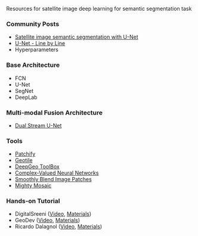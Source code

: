 Resources for satellite image deep learning for semantic segmentation task

### Community Posts
* [Satellite image semantic segmentation with U-Net](https://medium.com/vooban-ai/satellite-image-segmentation-a-workflow-with-u-net-7ff992b2a56e)
* [U-Net - Line by Line](https://towardsdatascience.com/unet-line-by-line-explanation-9b191c76baf5)
* Hyperparameters

### Base Architecture
* FCN
* U-Net
* SegNet
* DeepLab

### Multi-modal Fusion Architecture
* [Dual Stream U-Net](https://github.com/SebastianHafner/DS_UNet)

### Tools
* [Patchify](https://github.com/dovahcrow/patchify.py)
* [Geotile](https://github.com/iamtekson/geotile)
* [DeepGeo ToolBox](https://github.com/rvmaretto/deepgeo)
* [Complex-Valued Neural Networks](https://github.com/NEGU93/cvnn)
* [Smoothly Blend Image Patches](https://github.com/Vooban/Smoothly-Blend-Image-Patches)
* [Mighty Mosaic](https://github.com/AurelienColin/MightyMosaic)

### Hands-on Tutorial
* DigitalSreeni ([Video](https://www.youtube.com/watch?v=jvZm8REF2KY), [Materials](https://github.com/bnsreenu/python_for_microscopists/tree/master/228_semantic_segmentation_of_aerial_imagery_using_unet))
* GeoDev ([Video](#), [Materials](https://github.com/iamtekson/deep-learning-for-earth-observation))
* Ricardo Dalagnol ([Video](https://www.youtube.com/watch?v=N3CHgRlRqOA), [Materials](https://github.com/ricds/DL_RS_GEE))
